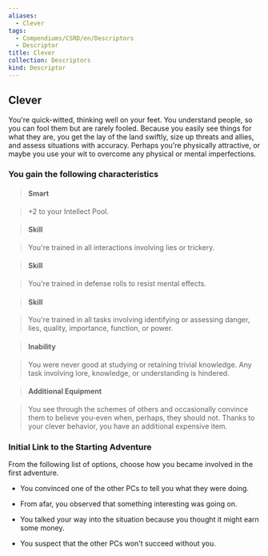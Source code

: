 ```yaml
---
aliases:
  - Clever
tags:
  - Compendiums/CSRD/en/Descriptors
  - Descriptor
title: Clever
collection: Descriptors
kind: Descriptor
---
```

## Clever    
You're quick-witted, thinking well on your feet. You understand people, so you can fool them but are rarely fooled. Because you easily see things for what they are, you get the lay of the land swiftly, size up threats and allies, and assess situations with accuracy. Perhaps you're physically attractive, or maybe you use your wit to overcome any physical or mental imperfections.  
### You gain the following characteristics    
> #### Smart  
> +2 to your Intellect Pool.    
  
> #### Skill  
> You're trained in all interactions involving lies or trickery.    
  
> #### Skill  
> You're trained in defense rolls to resist mental effects.    
  
> #### Skill  
> You're trained in all tasks involving identifying or assessing danger, lies, quality, importance, function, or power.    
  
> #### Inability  
> You were never good at studying or retaining trivial knowledge. Any task involving lore, knowledge, or understanding is hindered.    
  
> #### Additional Equipment  
> You see through the schemes of others and occasionally convince them to believe you-even when, perhaps, they should not. Thanks to your clever behavior, you have an additional expensive item.    
  
### Initial Link to the Starting Adventure    
From the following list of options, choose how you became involved in the first adventure.    
- You convinced one of the other PCs to tell you what they were doing.    
- From afar, you observed that something interesting was going on.    
- You talked your way into the situation because you thought it might earn some money.    
- You suspect that the other PCs won't succeed without you.  